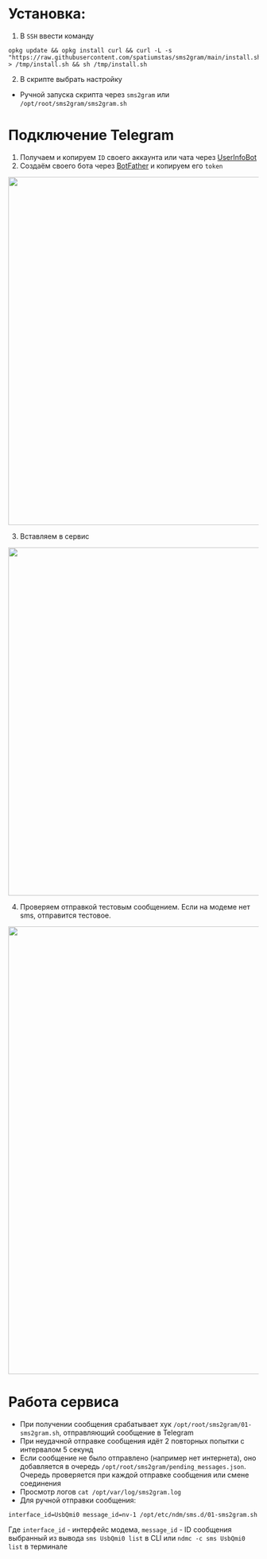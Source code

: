 # Установка:

1. В `SSH` ввести команду
```shell
opkg update && opkg install curl && curl -L -s "https://raw.githubusercontent.com/spatiumstas/sms2gram/main/install.sh" > /tmp/install.sh && sh /tmp/install.sh
```

2. В скрипте выбрать настройку

- Ручной запуска скрипта через `sms2gram` или `/opt/root/sms2gram/sms2gram.sh`

# Подключение Telegram

1. Получаем и копируем `ID` своего аккаунта или чата через [UserInfoBot](https://t.me/userinfobot)
2. Создаём своего бота через [BotFather](https://t.me/BotFather) и копируем его `token`

<img src="https://github.com/user-attachments/assets/ca5c31af-b29c-4d5a-b2d9-75ff64ba2c34" alt="" width="700">

3. Вставляем в сервис
<img src="https://github.com/user-attachments/assets/f21f5093-2152-481c-ae8d-6a9fccfcfc3f" alt="" width="700">

4. Проверяем отправкой тестовым сообщением. Если на модеме нет sms, отправится тестовое.
<img src="https://github.com/user-attachments/assets/bdf799a2-3b3b-4fc6-b19a-a0f8a99e1bd7" alt="" width="900">

# Работа сервиса
- При получении сообщения срабатывает хук `/opt/root/sms2gram/01-sms2gram.sh`, отправляющий сообщение в Telegram
- При неудачной отправке сообщения идёт 2 повторных попытки с интервалом 5 секунд
- Если сообщение не было отправлено (например нет интернета), оно добавляется в очередь `/opt/root/sms2gram/pending_messages.json`. Очередь проверяется при каждой отправке сообщения или смене соединения
- Просмотр логов `cat /opt/var/log/sms2gram.log`
- Для ручной отправки сообщения:
````shell
interface_id=UsbQmi0 message_id=nv-1 /opt/etc/ndm/sms.d/01-sms2gram.sh
````
Где `interface_id` - интерфейс модема, `message_id` - ID сообщения выбранный из вывода `sms UsbQmi0 list` в CLI или `ndmc -c sms UsbQmi0 list` в терминале
